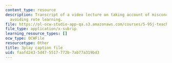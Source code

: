 ```yaml
---
content_type: resource
description: Transcript of a video lecture on taking account of misconceptions and
  avoiding rote learning.
file: https://ol-ocw-studio-app-qa.s3.amazonaws.com/courses/5-95j-teaching-college-level-science-and-engineering-spring-2009/faafd2435d475517772b7ab77a319bd3_etbY4_d3peg.srt
file_type: application/x-subrip
learning_resource_types: []
ocw_type: OCWFile
resourcetype: Other
title: 3play caption file
uid: faafd243-5d47-5517-772b-7ab77a319bd3
---
```

